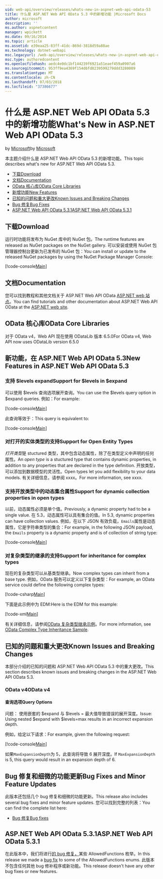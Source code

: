 ```yaml
---
uid: web-api/overview/releases/whats-new-in-aspnet-web-api-odata-53
title: 什么是 ASP.NET Web API OData 5.3 中的新增功能 |Microsoft Docs
author: microsoft
description: ''
ms.author: aspnetcontent
manager: wpickett
ms.date: 09/16/2014
ms.topic: article
ms.assetid: e39eaa25-83ff-41dc-869d-3818d59a88ae
ms.technology: dotnet-webapi
msc.legacyurl: /web-api/overview/releases/whats-new-in-aspnet-web-api-odata-53
msc.type: authoredcontent
ms.openlocfilehash: aedc4e0dc1bf144239f6921a51eaef459a0907a6
ms.sourcegitcommit: 953ff9ea4369f154d6fd0239599279ddd3280009
ms.translationtype: MT
ms.contentlocale: zh-CN
ms.lasthandoff: 07/03/2018
ms.locfileid: "37386677"
---
```

<a name="whats-new-in-aspnet-web-api-odata-53"></a><span data-ttu-id="ddc42-102">什么是 ASP.NET Web API OData 5.3 中的新增功能</span><span class="sxs-lookup"><span data-stu-id="ddc42-102">What's New in ASP.NET Web API OData 5.3</span></span>
====================
<span data-ttu-id="ddc42-103">by [Microsoft](https://github.com/microsoft)</span><span class="sxs-lookup"><span data-stu-id="ddc42-103">by [Microsoft](https://github.com/microsoft)</span></span>

<span data-ttu-id="ddc42-104">本主题介绍什么是 ASP.NET Web API OData 5.3 的新增功能。</span><span class="sxs-lookup"><span data-stu-id="ddc42-104">This topic describes what's new for ASP.NET Web API OData 5.3.</span></span>

- [<span data-ttu-id="ddc42-105">下载</span><span class="sxs-lookup"><span data-stu-id="ddc42-105">Download</span></span>](#download)
- [<span data-ttu-id="ddc42-106">文档</span><span class="sxs-lookup"><span data-stu-id="ddc42-106">Documentation</span></span>](#documentation)
- [<span data-ttu-id="ddc42-107">OData 核心库</span><span class="sxs-lookup"><span data-stu-id="ddc42-107">OData Core Libraries</span></span>](#corelib)
- [<span data-ttu-id="ddc42-108">新增功能</span><span class="sxs-lookup"><span data-stu-id="ddc42-108">New Features</span></span>](#newf)
- [<span data-ttu-id="ddc42-109">已知的问题和重大更改</span><span class="sxs-lookup"><span data-stu-id="ddc42-109">Known Issues and Breaking Changes</span></span>](#known-issues)
- [<span data-ttu-id="ddc42-110">Bug 修复</span><span class="sxs-lookup"><span data-stu-id="ddc42-110">Bug Fixes</span></span>](#bug-fixes)
- [<span data-ttu-id="ddc42-111">ASP.NET Web API OData 5.3.1</span><span class="sxs-lookup"><span data-stu-id="ddc42-111">ASP.NET Web API OData 5.3.1</span></span>](#OD)

<a id="download"></a>
## <a name="download"></a><span data-ttu-id="ddc42-112">下载</span><span class="sxs-lookup"><span data-stu-id="ddc42-112">Download</span></span>

<span data-ttu-id="ddc42-113">运行时功能将发布为 NuGet 库中的 NuGet 包。</span><span class="sxs-lookup"><span data-stu-id="ddc42-113">The runtime features are released as NuGet packages on the NuGet gallery.</span></span> <span data-ttu-id="ddc42-114">可以安装或使用 NuGet 包管理器控制台更新为已发布的 NuGet 包：</span><span class="sxs-lookup"><span data-stu-id="ddc42-114">You can install or update to the released NuGet packages by using the NuGet Package Manager Console:</span></span>

[!code-console[Main](whats-new-in-aspnet-web-api-odata-53/samples/sample1.cmd)]

<a id="documentation"></a>
## <a name="documentation"></a><span data-ttu-id="ddc42-115">文档</span><span class="sxs-lookup"><span data-stu-id="ddc42-115">Documentation</span></span>

<span data-ttu-id="ddc42-116">您可以找到教程和其他文档关于 ASP.NET Web API OData [ASP.NET web 站点](../odata-support-in-aspnet-web-api/index.md)。</span><span class="sxs-lookup"><span data-stu-id="ddc42-116">You can find tutorials and other documentation about ASP.NET Web API OData at the [ASP.NET web site](../odata-support-in-aspnet-web-api/index.md).</span></span>

<a id="corelib"></a>
## <a name="odata-core-libraries"></a><span data-ttu-id="ddc42-117">OData 核心库</span><span class="sxs-lookup"><span data-stu-id="ddc42-117">OData Core Libraries</span></span>

<span data-ttu-id="ddc42-118">对于 OData v4，Web API 现在使用 ODataLib 版本 6.5.0</span><span class="sxs-lookup"><span data-stu-id="ddc42-118">For OData v4, Web API now uses ODataLib version 6.5.0</span></span>

<a id="newf"></a>
## <a name="new-features-in-aspnet-web-api-odata-53"></a><span data-ttu-id="ddc42-119">新功能，在 ASP.NET Web API OData 5.3</span><span class="sxs-lookup"><span data-stu-id="ddc42-119">New Features in ASP.NET Web API OData 5.3</span></span>

### <a name="support-for-levels-in-expand"></a><span data-ttu-id="ddc42-120">支持 $levels expand</span><span class="sxs-lookup"><span data-stu-id="ddc42-120">Support for $levels in $expand</span></span>

<span data-ttu-id="ddc42-121">可以使用 $levels 查询选项展开查询。</span><span class="sxs-lookup"><span data-stu-id="ddc42-121">You can use the $levels query option in $expand queries.</span></span> <span data-ttu-id="ddc42-122">例如：</span><span class="sxs-lookup"><span data-stu-id="ddc42-122">For example:</span></span>

[!code-console[Main](whats-new-in-aspnet-web-api-odata-53/samples/sample2.cmd)]

<span data-ttu-id="ddc42-123">此查询等效于：</span><span class="sxs-lookup"><span data-stu-id="ddc42-123">This query is equivalent to:</span></span>

[!code-console[Main](whats-new-in-aspnet-web-api-odata-53/samples/sample3.cmd)]

<a id="open-entity-types"></a>
### <a name="support-for-open-entity-types"></a><span data-ttu-id="ddc42-124">对打开的实体类型的支持</span><span class="sxs-lookup"><span data-stu-id="ddc42-124">Support for Open Entity Types</span></span>

<span data-ttu-id="ddc42-125">*打开类型*是 stuctured 类型，其中包含动态属性，除了在类型定义中声明的任何属性。</span><span class="sxs-lookup"><span data-stu-id="ddc42-125">An *open type* is a stuctured type that contains dynamic properties, in addition to any properties that are declared in the type definition.</span></span> <span data-ttu-id="ddc42-126">开放类型，可以添加到数据模型的灵活性。</span><span class="sxs-lookup"><span data-stu-id="ddc42-126">Open types let you add flexibility to your data models.</span></span> <span data-ttu-id="ddc42-127">有关详细信息，请参阅 xxxx。</span><span class="sxs-lookup"><span data-stu-id="ddc42-127">For more information, see xxxx.</span></span>

### <a name="support-for-dynamic-collection-properties-in-open-types"></a><span data-ttu-id="ddc42-128">支持开放类型中的动态集合属性</span><span class="sxs-lookup"><span data-stu-id="ddc42-128">Support for dynamic collection properties in open types</span></span>

<span data-ttu-id="ddc42-129">以前，动态属性必须是单个值。</span><span class="sxs-lookup"><span data-stu-id="ddc42-129">Previously, a dynamic property had to be a single value.</span></span> <span data-ttu-id="ddc42-130">在 5.3，动态属性可以具有集合的值。</span><span class="sxs-lookup"><span data-stu-id="ddc42-130">In 5.3, dynamic properties can have collection values.</span></span> <span data-ttu-id="ddc42-131">例如，在以下 JSON 有效负载，`Emails`属性是动态属性，它是字符串类型的集合：</span><span class="sxs-lookup"><span data-stu-id="ddc42-131">For example, in the following JSON payload, the `Emails` property is a dynamic property and is of collection of string type:</span></span>

[!code-console[Main](whats-new-in-aspnet-web-api-odata-53/samples/sample4.cmd)]

### <a name="support-for-inheritance-for-complex-types"></a><span data-ttu-id="ddc42-132">对复杂类型的继承的支持</span><span class="sxs-lookup"><span data-stu-id="ddc42-132">Support for inheritance for complex types</span></span>

<span data-ttu-id="ddc42-133">现在的复杂类型可以从基类型继承。</span><span class="sxs-lookup"><span data-stu-id="ddc42-133">Now complex types can inherit from a base type.</span></span> <span data-ttu-id="ddc42-134">例如，OData 服务可以定义以下复杂类型：</span><span class="sxs-lookup"><span data-stu-id="ddc42-134">For example, an OData service could define the following complex types:</span></span>

[!code-csharp[Main](whats-new-in-aspnet-web-api-odata-53/samples/sample5.cs)]

<span data-ttu-id="ddc42-135">下面是此示例中为 EDM:</span><span class="sxs-lookup"><span data-stu-id="ddc42-135">Here is the EDM for this example:</span></span>

[!code-xml[Main](whats-new-in-aspnet-web-api-odata-53/samples/sample6.xml?highlight=8,15)]

<span data-ttu-id="ddc42-136">有关详细信息，请参阅[OData 复杂类型继承示例](http://aspnet.codeplex.com/SourceControl/latest#Samples/WebApi/OData/v4/ODataComplexTypeInheritanceSample/ReadMe.txt)。</span><span class="sxs-lookup"><span data-stu-id="ddc42-136">For more information, see [OData Complex Type Inheritance Sample](http://aspnet.codeplex.com/SourceControl/latest#Samples/WebApi/OData/v4/ODataComplexTypeInheritanceSample/ReadMe.txt).</span></span>

<a id="known-issues"></a>
## <a name="known-issues-and-breaking-changes"></a><span data-ttu-id="ddc42-137">已知的问题和重大更改</span><span class="sxs-lookup"><span data-stu-id="ddc42-137">Known Issues and Breaking Changes</span></span>

<span data-ttu-id="ddc42-138">本部分介绍的已知的问题和 ASP.NET Web API OData 5.3 中的重大更改。</span><span class="sxs-lookup"><span data-stu-id="ddc42-138">This section describes known issues and breaking changes in the ASP.NET Web API OData 5.3.</span></span>

### <a name="odata-v4"></a><span data-ttu-id="ddc42-139">OData v4</span><span class="sxs-lookup"><span data-stu-id="ddc42-139">OData v4</span></span>

#### <a name="query-options"></a><span data-ttu-id="ddc42-140">查询选项</span><span class="sxs-lookup"><span data-stu-id="ddc42-140">Query Options</span></span>

<span data-ttu-id="ddc42-141">问题： 使用嵌套的 $expand 与 $levels = 最大值导致错误的展开深度。</span><span class="sxs-lookup"><span data-stu-id="ddc42-141">Issue: Using nested $expand with $levels=max results in an incorrect expansion depth.</span></span>

<span data-ttu-id="ddc42-142">例如，给定以下请求：</span><span class="sxs-lookup"><span data-stu-id="ddc42-142">For example, given the following request:</span></span>

[!code-console[Main](whats-new-in-aspnet-web-api-odata-53/samples/sample7.cmd)]

<span data-ttu-id="ddc42-143">如果`MaxExpansionDepth`为 5，此查询将导致 6 展开深度。</span><span class="sxs-lookup"><span data-stu-id="ddc42-143">If `MaxExpansionDepth` is 5, this query would result in an expansion depth of 6.</span></span>

<a id="bug-fixes"></a>
## <a name="bug-fixes-and-minor-feature-updates"></a><span data-ttu-id="ddc42-144">Bug 修复和细微的功能更新</span><span class="sxs-lookup"><span data-stu-id="ddc42-144">Bug Fixes and Minor Feature Updates</span></span>

<span data-ttu-id="ddc42-145">此版本还包括几个 bug 修复和细微的功能更新。</span><span class="sxs-lookup"><span data-stu-id="ddc42-145">This release also includes several bug fixes and minor feature updates.</span></span> <span data-ttu-id="ddc42-146">您可以找到完整的列表：</span><span class="sxs-lookup"><span data-stu-id="ddc42-146">You can find the complete list here:</span></span>

- [<span data-ttu-id="ddc42-147">Bug 修复</span><span class="sxs-lookup"><span data-stu-id="ddc42-147">Bug fixes</span></span>](https://aspnetwebstack.codeplex.com/workitem/list/advanced?keyword=&status=All&type=All&priority=All&release=v5.3%20Beta&assignedTo=All&component=Web%20API|Web%20API%20OData&sortField=AssignedTo&sortDirection=Ascending&page=0&reasonClosed=Fixed)

<a id="OD"></a>
## <a name="aspnet-web-api-odata-531"></a><span data-ttu-id="ddc42-148">ASP.NET Web API OData 5.3.1</span><span class="sxs-lookup"><span data-stu-id="ddc42-148">ASP.NET Web API OData 5.3.1</span></span>

<span data-ttu-id="ddc42-149">在此版本中，我们将进行[的 bug 修复，](https://aspnetwebstack.codeplex.com/workitem/list/advanced?keyword=&amp;status=All&amp;type=All&amp;priority=All&amp;release=v5.3.1%20Beta&amp;assignedTo=All&amp;component=Web%20API%20OData&amp;sortField=LastUpdatedDate&amp;sortDirection=Descending&amp;page=0&amp;reasonClosed=All)某些 AllowedFunctions 枚举。</span><span class="sxs-lookup"><span data-stu-id="ddc42-149">In this release we made a [bug fix](https://aspnetwebstack.codeplex.com/workitem/list/advanced?keyword=&amp;status=All&amp;type=All&amp;priority=All&amp;release=v5.3.1%20Beta&amp;assignedTo=All&amp;component=Web%20API%20OData&amp;sortField=LastUpdatedDate&amp;sortDirection=Descending&amp;page=0&amp;reasonClosed=All) to some of the AllowedFunctions enums.</span></span> <span data-ttu-id="ddc42-150">此版本不包含任何其他 bug 修补程序或新功能。</span><span class="sxs-lookup"><span data-stu-id="ddc42-150">This release doesn't have any other bug fixes or new features.</span></span>
